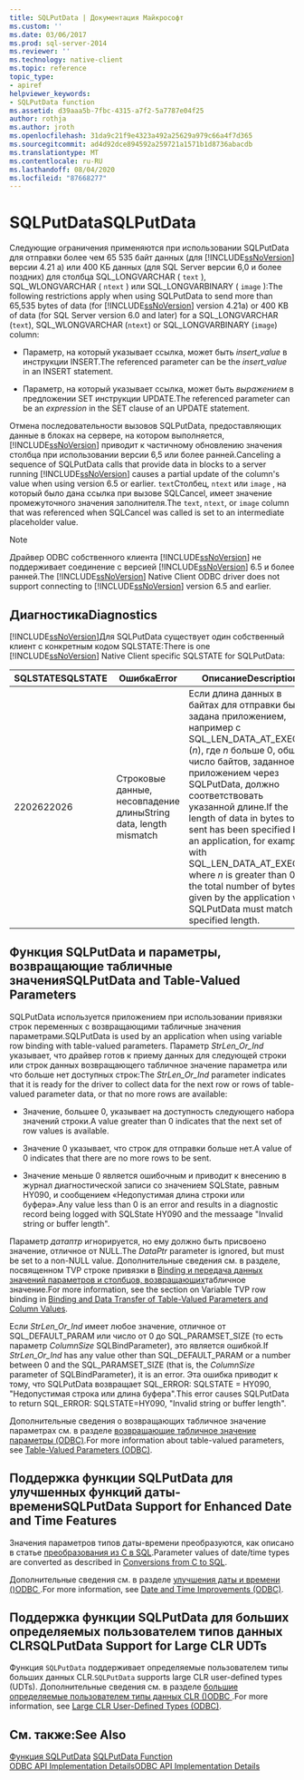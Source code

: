 ```yaml
---
title: SQLPutData | Документация Майкрософт
ms.custom: ''
ms.date: 03/06/2017
ms.prod: sql-server-2014
ms.reviewer: ''
ms.technology: native-client
ms.topic: reference
topic_type:
- apiref
helpviewer_keywords:
- SQLPutData function
ms.assetid: d39aaa5b-7fbc-4315-a7f2-5a7787e04f25
author: rothja
ms.author: jroth
ms.openlocfilehash: 31da9c21f9e4323a492a25629a979c66a4f7d365
ms.sourcegitcommit: ad4d92dce894592a259721a1571b1d8736abacdb
ms.translationtype: MT
ms.contentlocale: ru-RU
ms.lasthandoff: 08/04/2020
ms.locfileid: "87668277"
---
```

# <a name="sqlputdata"></a><span data-ttu-id="c3d6c-102">SQLPutData</span><span class="sxs-lookup"><span data-stu-id="c3d6c-102">SQLPutData</span></span>
  <span data-ttu-id="c3d6c-103">Следующие ограничения применяются при использовании SQLPutData для отправки более чем 65 535 байт данных (для [!INCLUDE[ssNoVersion](../../includes/ssnoversion-md.md)] версии 4.21 a) или 400 КБ данных (для SQL Server версии 6,0 и более поздних) для столбца SQL_LONGVARCHAR ( `text` ), SQL_WLONGVARCHAR ( `ntext` ) или SQL_LONGVARBINARY ( `image` ):</span><span class="sxs-lookup"><span data-stu-id="c3d6c-103">The following restrictions apply when using SQLPutData to send more than 65,535 bytes of data (for [!INCLUDE[ssNoVersion](../../includes/ssnoversion-md.md)] version 4.21a) or 400 KB of data (for SQL Server version 6.0 and later) for a SQL_LONGVARCHAR (`text`), SQL_WLONGVARCHAR (`ntext`) or SQL_LONGVARBINARY (`image`) column:</span></span>  
  
-   <span data-ttu-id="c3d6c-104">Параметр, на который указывает ссылка, может быть *insert_value* в инструкции INSERT.</span><span class="sxs-lookup"><span data-stu-id="c3d6c-104">The referenced parameter can be the *insert_value* in an INSERT statement.</span></span>  
  
-   <span data-ttu-id="c3d6c-105">Параметр, на который указывает ссылка, может быть *выражением* в предложении SET инструкции UPDATE.</span><span class="sxs-lookup"><span data-stu-id="c3d6c-105">The referenced parameter can be an *expression* in the SET clause of an UPDATE statement.</span></span>  
  
 <span data-ttu-id="c3d6c-106">Отмена последовательности вызовов SQLPutData, предоставляющих данные в блоках на сервере, на котором выполняется, [!INCLUDE[ssNoVersion](../../includes/ssnoversion-md.md)] приводит к частичному обновлению значения столбца при использовании версии 6,5 или более ранней.</span><span class="sxs-lookup"><span data-stu-id="c3d6c-106">Canceling a sequence of SQLPutData calls that provide data in blocks to a server running [!INCLUDE[ssNoVersion](../../includes/ssnoversion-md.md)] causes a partial update of the column's value when using version 6.5 or earlier.</span></span> <span data-ttu-id="c3d6c-107">`text`Столбец, `ntext` или `image` , на который было дана ссылка при вызове SQLCancel, имеет значение промежуточного значения заполнителя.</span><span class="sxs-lookup"><span data-stu-id="c3d6c-107">The `text`, `ntext`, or `image` column that was referenced when SQLCancel was called is set to an intermediate placeholder value.</span></span>  
  
> [!NOTE]  
>  <span data-ttu-id="c3d6c-108">Драйвер ODBC собственного клиента [!INCLUDE[ssNoVersion](../../includes/ssnoversion-md.md)] не поддерживает соединение с версией [!INCLUDE[ssNoVersion](../../includes/ssnoversion-md.md)] 6.5 и более ранней.</span><span class="sxs-lookup"><span data-stu-id="c3d6c-108">The [!INCLUDE[ssNoVersion](../../includes/ssnoversion-md.md)] Native Client ODBC driver does not support connecting to [!INCLUDE[ssNoVersion](../../includes/ssnoversion-md.md)] version 6.5 and earlier.</span></span>  
  
## <a name="diagnostics"></a><span data-ttu-id="c3d6c-109">Диагностика</span><span class="sxs-lookup"><span data-stu-id="c3d6c-109">Diagnostics</span></span>  
 <span data-ttu-id="c3d6c-110">[!INCLUDE[ssNoVersion](../../includes/ssnoversion-md.md)]Для SQLPutData существует один собственный клиент с конкретным кодом SQLSTATE:</span><span class="sxs-lookup"><span data-stu-id="c3d6c-110">There is one [!INCLUDE[ssNoVersion](../../includes/ssnoversion-md.md)] Native Client specific SQLSTATE for SQLPutData:</span></span>  
  
|<span data-ttu-id="c3d6c-111">SQLSTATE</span><span class="sxs-lookup"><span data-stu-id="c3d6c-111">SQLSTATE</span></span>|<span data-ttu-id="c3d6c-112">Ошибка</span><span class="sxs-lookup"><span data-stu-id="c3d6c-112">Error</span></span>|<span data-ttu-id="c3d6c-113">Описание</span><span class="sxs-lookup"><span data-stu-id="c3d6c-113">Description</span></span>|  
|--------------|-----------|-----------------|  
|<span data-ttu-id="c3d6c-114">22026</span><span class="sxs-lookup"><span data-stu-id="c3d6c-114">22026</span></span>|<span data-ttu-id="c3d6c-115">Строковые данные, несовпадение длины</span><span class="sxs-lookup"><span data-stu-id="c3d6c-115">String data, length mismatch</span></span>|<span data-ttu-id="c3d6c-116">Если длина данных в байтах для отправки была задана приложением, например с SQL_LEN_DATA_AT_EXEC (*n*), где *n* больше 0, общее число байтов, заданное приложением через SQLPutData, должно соответствовать указанной длине.</span><span class="sxs-lookup"><span data-stu-id="c3d6c-116">If the length of data in bytes to be sent has been specified by an application, for example, with SQL_LEN_DATA_AT_EXEC(*n*) where *n* is greater than 0, the total number of bytes given by the application via SQLPutData must match the specified length.</span></span>|  
  
## <a name="sqlputdata-and-table-valued-parameters"></a><span data-ttu-id="c3d6c-117">Функция SQLPutData и параметры, возвращающие табличные значения</span><span class="sxs-lookup"><span data-stu-id="c3d6c-117">SQLPutData and Table-Valued Parameters</span></span>  
 <span data-ttu-id="c3d6c-118">SQLPutData используется приложением при использовании привязки строк переменных с возвращающими табличные значения параметрами.</span><span class="sxs-lookup"><span data-stu-id="c3d6c-118">SQLPutData is used by an application when using variable row binding with table-valued parameters.</span></span> <span data-ttu-id="c3d6c-119">Параметр *StrLen_Or_Ind* указывает, что драйвер готов к приему данных для следующей строки или строк данных возвращающего табличное значение параметра или что больше нет доступных строк:</span><span class="sxs-lookup"><span data-stu-id="c3d6c-119">The *StrLen_Or_Ind* parameter indicates that it is ready for the driver to collect data for the next row or rows of table-valued parameter data, or that no more rows are available:</span></span>  
  
-   <span data-ttu-id="c3d6c-120">Значение, большее 0, указывает на доступность следующего набора значений строки.</span><span class="sxs-lookup"><span data-stu-id="c3d6c-120">A value greater than 0 indicates that the next set of row values is available.</span></span>  
  
-   <span data-ttu-id="c3d6c-121">Значение 0 указывает, что строк для отправки больше нет.</span><span class="sxs-lookup"><span data-stu-id="c3d6c-121">A value of 0 indicates that there are no more rows to be sent.</span></span>  
  
-   <span data-ttu-id="c3d6c-122">Значение меньше 0 является ошибочным и приводит к внесению в журнал диагностической записи со значением SQLState, равным HY090, и сообщением «Недопустимая длина строки или буфера».</span><span class="sxs-lookup"><span data-stu-id="c3d6c-122">Any value less than 0 is an error and results in a diagnostic record being logged with SQLState HY090 and the messaage "Invalid string or buffer length".</span></span>  
  
 <span data-ttu-id="c3d6c-123">Параметр *датаптр* игнорируется, но ему должно быть присвоено значение, отличное от NULL.</span><span class="sxs-lookup"><span data-stu-id="c3d6c-123">The *DataPtr* parameter is ignored, but must be set to a non-NULL value.</span></span> <span data-ttu-id="c3d6c-124">Дополнительные сведения см. в разделе, посвященном TVP строке привязки в [Binding и передача данных значений параметров и столбцов, возвращающих](../native-client-odbc-table-valued-parameters/binding-and-data-transfer-of-table-valued-parameters-and-column-values.md)табличное значение.</span><span class="sxs-lookup"><span data-stu-id="c3d6c-124">For more information, see the section on Variable TVP row binding in [Binding and Data Transfer of Table-Valued Parameters and Column Values](../native-client-odbc-table-valued-parameters/binding-and-data-transfer-of-table-valued-parameters-and-column-values.md).</span></span>  
  
 <span data-ttu-id="c3d6c-125">Если *StrLen_Or_Ind* имеет любое значение, отличное от SQL_DEFAULT_PARAM или число от 0 до SQL_PARAMSET_SIZE (то есть параметр *ColumnSize* SQLBindParameter), это является ошибкой.</span><span class="sxs-lookup"><span data-stu-id="c3d6c-125">If *StrLen_Or_Ind* has any value other than SQL_DEFAULT_PARAM or a number between 0 and the SQL_PARAMSET_SIZE (that is, the *ColumnSize* parameter of SQLBindParameter), it is an error.</span></span> <span data-ttu-id="c3d6c-126">Эта ошибка приводит к тому, что SQLPutData возвращает SQL_ERROR: SQLSTATE = HY090, "Недопустимая строка или длина буфера".</span><span class="sxs-lookup"><span data-stu-id="c3d6c-126">This error causes SQLPutData to return SQL_ERROR: SQLSTATE=HY090, "Invalid string or buffer length".</span></span>  
  
 <span data-ttu-id="c3d6c-127">Дополнительные сведения о возвращающих табличное значение параметрах см. в разделе [возвращающие табличное значение параметры &#40;ODBC&#41;](../native-client-odbc-table-valued-parameters/table-valued-parameters-odbc.md).</span><span class="sxs-lookup"><span data-stu-id="c3d6c-127">For more information about table-valued parameters, see [Table-Valued Parameters &#40;ODBC&#41;](../native-client-odbc-table-valued-parameters/table-valued-parameters-odbc.md).</span></span>  
  
## <a name="sqlputdata-support-for-enhanced-date-and-time-features"></a><span data-ttu-id="c3d6c-128">Поддержка функции SQLPutData для улучшенных функций даты-времени</span><span class="sxs-lookup"><span data-stu-id="c3d6c-128">SQLPutData Support for Enhanced Date and Time Features</span></span>  
 <span data-ttu-id="c3d6c-129">Значения параметров типов даты-времени преобразуются, как описано в статье [преобразования из C в SQL](../native-client-odbc-date-time/datetime-data-type-conversions-from-c-to-sql.md).</span><span class="sxs-lookup"><span data-stu-id="c3d6c-129">Parameter values of date/time types are converted as described in [Conversions from C to SQL](../native-client-odbc-date-time/datetime-data-type-conversions-from-c-to-sql.md).</span></span>  
  
 <span data-ttu-id="c3d6c-130">Дополнительные сведения см. в разделе [улучшения даты и времени &#40;&#41;ODBC ](../native-client-odbc-date-time/date-and-time-improvements-odbc.md).</span><span class="sxs-lookup"><span data-stu-id="c3d6c-130">For more information, see [Date and Time Improvements &#40;ODBC&#41;](../native-client-odbc-date-time/date-and-time-improvements-odbc.md).</span></span>  
  
## <a name="sqlputdata-support-for-large-clr-udts"></a><span data-ttu-id="c3d6c-131">Поддержка функции SQLPutData для больших определяемых пользователем типов данных CLR</span><span class="sxs-lookup"><span data-stu-id="c3d6c-131">SQLPutData Support for Large CLR UDTs</span></span>  
 <span data-ttu-id="c3d6c-132">Функция `SQLPutData` поддерживает определяемые пользователем типы больших данных CLR.</span><span class="sxs-lookup"><span data-stu-id="c3d6c-132">`SQLPutData` supports large CLR user-defined types (UDTs).</span></span> <span data-ttu-id="c3d6c-133">Дополнительные сведения см. в разделе [большие определяемые пользователем типы данных CLR &#40;&#41;ODBC ](../native-client/odbc/large-clr-user-defined-types-odbc.md).</span><span class="sxs-lookup"><span data-stu-id="c3d6c-133">For more information, see [Large CLR User-Defined Types &#40;ODBC&#41;](../native-client/odbc/large-clr-user-defined-types-odbc.md).</span></span>  
  
## <a name="see-also"></a><span data-ttu-id="c3d6c-134">См. также:</span><span class="sxs-lookup"><span data-stu-id="c3d6c-134">See Also</span></span>  
 <span data-ttu-id="c3d6c-135">[Функция SQLPutData](https://go.microsoft.com/fwlink/?LinkId=59365) </span><span class="sxs-lookup"><span data-stu-id="c3d6c-135">[SQLPutData Function](https://go.microsoft.com/fwlink/?LinkId=59365) </span></span>  
 [<span data-ttu-id="c3d6c-136">ODBC API Implementation Details</span><span class="sxs-lookup"><span data-stu-id="c3d6c-136">ODBC API Implementation Details</span></span>](odbc-api-implementation-details.md)  
  
  
